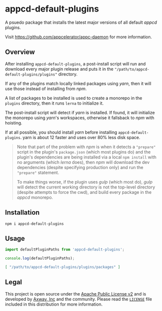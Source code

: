 # appcd-default-plugins

A psuedo package that installs the latest major versions of all default _appcd_ plugins.

Visit https://github.com/appcelerator/appc-daemon for more information.

## Overview

After installing `appcd-default-plugins`, a post-install script will run and download every major
plugin release and puts it in the `"/path/to/appcd-default-plugins/plugins"` directory.

If any of the plugins match locally linked packages using _yarn_, then it will use those instead of
installing from _npm_.

A list of packages to be installed is used to create a monorepo in the `plugins` directory, then
it runs `lerna` to initialize it.

The post-install script will detect if _yarn_ is installed. If found, it will initialize the
monorepo using _yarn_'s workspaces, otherwise it fallsback to _npm_ with hoisting.

If at all possible, you should install _yarn_ before installing `appcd-default-plugins`. yarn is
about 12 faster and uses over 80% less disk space.

> Note that part of the problem with _npm_ is when it detects a `"prepare"` script in the plugin's
> `package.json` (which most plugins do) and the plugin's dependencies are being installed via a
> local `npm install` with no arguments (which _lerna_ does), then _npm_ will download the dev
> dependencies (despite specifying production only) and run the `"prepare"` statement.
>
> To make things worse, if the plugin uses _gulp_ (which most do), _gulp_ will detect the current
> working directory is not the top-level directory (despite attempts to force the cwd), and build
> every package in the _appcd_ monorepo.

## Installation

	npm i appcd-default-plugins

## Usage

```js
import defaultPluginPaths from 'appcd-default-plugins';

console.log(defaultPluginPaths);
```

```json
[ "/path/to/appcd-default-plugins/plugins/packages" ]
```

## Legal

This project is open source under the [Apache Public License v2][1] and is developed by
[Axway, Inc](http://www.axway.com/) and the community. Please read the [`LICENSE`][1] file included
in this distribution for more information.

[1]: https://github.com/appcelerator/appc-daemon/blob/master/packages/appcd-default-plugins/LICENSE
